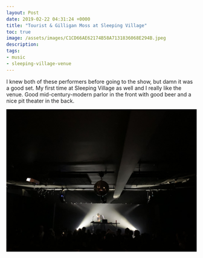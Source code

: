 ```yaml
---
layout: Post
date: 2019-02-22 04:31:24 +0000
title: "Tourist & Gilligan Moss at Sleeping Village"
toc: true
image: /assets/images/C1CD66AE62174B58A7131836068E294B.jpeg
description: 
tags: 
- music
- sleeping-village-venue
---
```


I knew both of these performers before going to the show, but damn it was a good set\. My first time at Sleeping Village as well and I really like the venue\. Good mid\-century\-modern parlor in the front with good beer and a nice pit theater in the back\.

![](/assets/images/C1CD66AE62174B58A7131836068E294B.jpeg)
